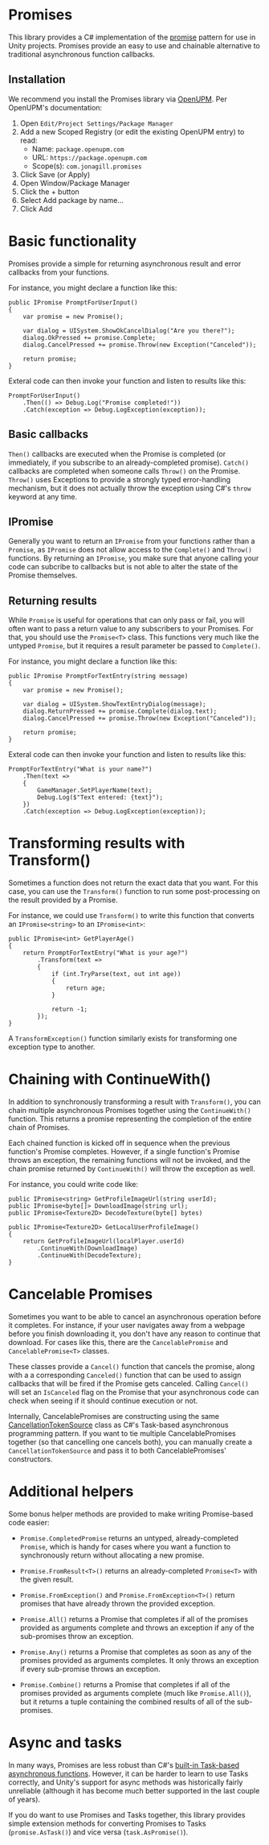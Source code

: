 # Promises
This library provides a C# implementation of the [promise](https://developer.mozilla.org/en-US/docs/Web/JavaScript/Reference/Global_Objects/Promise) pattern for use in Unity projects. Promises provide an easy to use and chainable alternative to traditional asynchronous function callbacks.


## Installation
We recommend you install the Promises library via [OpenUPM](https://openupm.com/packages/com.jonagill.promises/). Per OpenUPM's documentation:

1. Open `Edit/Project Settings/Package Manager`
2. Add a new Scoped Registry (or edit the existing OpenUPM entry) to read:
    * Name: `package.openupm.com`
    * URL: `https://package.openupm.com`
    * Scope(s): `com.jonagill.promises`
3. Click Save (or Apply)
4. Open Window/Package Manager
5. Click the + button
6. Select Add package by name...
6. Click Add

# Basic functionality
Promises provide a simple for returning asynchronous result and error callbacks from your functions.

For instance, you might declare a function like this:


```
public IPromise PromptForUserInput() 
{
    var promise = new Promise();    
    
    var dialog = UISystem.ShowOkCancelDialog("Are you there?");
    dialog.OkPressed += promise.Complete;
    dialog.CancelPressed += promise.Throw(new Exception("Canceled"));

    return promise;
}
```

Exteral code can then invoke your function and listen to results like this:

```
PromptForUserInput()
    .Then(() => Debug.Log("Promise completed!"))
    .Catch(exception => Debug.LogException(exception));
```

## Basic callbacks
`Then()` callbacks are executed when the Promise is completed (or immediately, if you subscribe to an already-completed promise). `Catch()` callbacks are completed when someone calls `Throw()` on the Promise. `Throw()` uses Exceptions to provide a strongly typed error-handling mechanism, but it does not actually throw the exception using C#'s `throw` keyword at any time.

## IPromise
Generally you want to return an `IPromise` from your functions rather than a `Promise`, as `IPromise` does not allow access to the `Complete()` and `Throw()` functions. By returning an `IPromise`, you make sure that anyone calling your code can subcribe to callbacks but is not able to alter the state of the Promise themselves.

## Returning results
While `Promise` is useful for operations that can only pass or fail, you will often want to pass a return value to any subscribers to your Promises. For that, you should use the `Promise<T>` class. This functions very much like the untyped `Promise`, but it requires a result parameter be passed to `Complete()`.

For instance, you might declare a function like this:

```
public IPromise PromptForTextEntry(string message) 
{
    var promise = new Promise();    
    
    var dialog = UISystem.ShowTextEntryDialog(message);
    dialog.ReturnPressed += promise.Complete(dialog.text);
    dialog.CancelPressed += promise.Throw(new Exception("Canceled"));

    return promise;
}
```

Exteral code can then invoke your function and listen to results like this:

```
PromptForTextEntry("What is your name?")
    .Then(text => 
    {
        GameManager.SetPlayerName(text);
        Debug.Log($"Text entered: {text}"); 
    })
    .Catch(exception => Debug.LogException(exception));
```

# Transforming results with Transform()
Sometimes a function does not return the exact data that you want. For this case, you can use the `Transform()` function to run some post-processing on the result provided by a Promise.

For instance, we could use `Transform()` to write this function that converts an `IPromise<string>` to an `IPromise<int>`:

```
public IPromise<int> GetPlayerAge() 
{
    return PromptForTextEntry("What is your age?")
        .Transform(text => 
        {
            if (int.TryParse(text, out int age)) 
            {
                return age;
            }

            return -1;
        });
}

```

A `TransformException()` function similarly exists for transforming one exception type to another.

# Chaining with ContinueWith()
In addition to synchronously transforming a result with `Transform()`, you can chain multiple asynchronous Promises together using the `ContinueWith()` function. This returns a promise representing the completion of the entire chain of Promises.

Each chained function is kicked off in sequence when the previous function's Promise completes. However, if a single function's Promise throws an exception, the remaining functions will not be invoked, and the chain promise returned by `ContinueWith()` will throw the exception as well.

For instance, you could write code like:

```
public IPromise<string> GetProfileImageUrl(string userId);
public IPromise<byte[]> DownloadImage(string url);
public IPromise<Texture2D> DecodeTexture(byte[] bytes)

public IPromise<Texture2D> GetLocalUserProfileImage() 
{
    return GetProfileImageUrl(localPlayer.userId)
        .ContinueWith(DownloadImage)
        .ContinueWith(DecodeTexture);
}
```

# Cancelable Promises
Sometimes you want to be able to cancel an asynchronous operation before it completes. For instance, if your user navigates away from a webpage before you finish downloading it, you don't have any reason to continue that download. For cases like this, there are the `CancelablePromise` and `CancelablePromise<T>` classes.

These classes provide a `Cancel()` function that cancels the promise, along with a  a corresponding `Canceled()` function that can be used to assign callbacks that will be fired if the Promise gets canceled. Calling `Cancel()` will set an `IsCanceled` flag on the Promise that your asynchronous code can check when seeing if it should continue execution or not.

Internally, CancelablePromises are constructing using the same [CancellationTokenSource](https://learn.microsoft.com/en-us/dotnet/api/system.threading.cancellationtokensource?view=net-7.0) class as C#'s Task-based asynchronous programming pattern. If you want to tie multiple CancelablePromises together (so that cancelling one cancels both), you can manually create a `CancellationTokenSource` and pass it to both CancelablePromises' constructors.

# Additional helpers
Some bonus helper methods are provided to make writing Promise-based code easier:

* `Promise.CompletedPromise` returns an untyped, already-completed `Promise`, which is handy for cases where you want a function to synchronously return without allocating a new promise.

* `Promise.FromResult<T>()` returns an already-completed `Promise<T>` with the given result.

* `Promise.FromException()` and `Promise.FromException<T>()` return promises that have already thrown the provided exception.

* `Promise.All()` returns a Promise that completes if all of the promises provided as arguments complete and throws an exception if any of the sub-promises throw an exception.

* `Promise.Any()` returns a Promise that completes as soon as any of the promises provided as arguments completes. It only throws an exception if every sub-promise throws an exception.

* `Promise.Combine()` returns a Promise that completes if all of the promises provided as arguments complete (much like `Promise.All()`), but it returns a tuple containing the combined results of all of the sub-promises.

# Async and tasks
In many ways, Promises are less robust than C#'s [built-in Task-based asynchronous functions](https://learn.microsoft.com/en-us/dotnet/csharp/programming-guide/concepts/async/). However, it can be harder to learn to use Tasks correctly, and Unity's support for async methods was historically fairly unreliable (although it has become much better supported in the last couple of years).

If you do want to use Promises and Tasks together, this library provides simple extension methods for converting Promises to Tasks (`promise.AsTask()`) and vice versa (`task.AsPromise()`).

